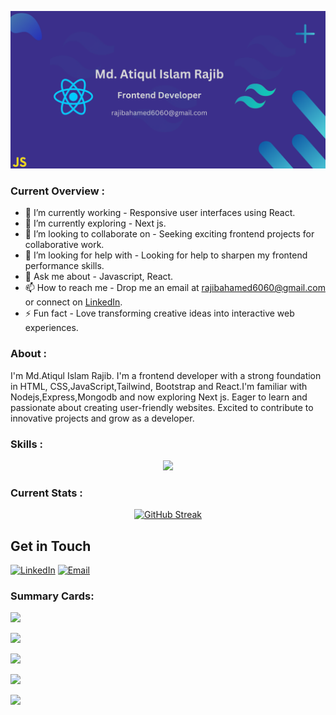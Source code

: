 ![Your Banner](https://github.com/Rajib-10/Rajib-10/raw/main/banner1.png)


### Current Overview :
- 🔭 I’m currently working - Responsive user interfaces using React.
- 🌱 I’m currently exploring - Next js.
- 👯 I’m looking to collaborate on - Seeking exciting frontend projects for collaborative work.
- 🤔 I’m looking for help with - Looking for help to sharpen my frontend performance skills.
- 💬 Ask me about - Javascript, React.
- 📫 How to reach me - Drop me an email at [rajibahamed6060@gmail.com](mailto:rajibahamed6060@gmail.com) or connect on [LinkedIn](https://www.linkedin.com/in/md-atiqul-islam-rajib-013a92298/).
- ⚡ Fun fact - Love transforming creative ideas into interactive web experiences.

### About : 
I'm Md.Atiqul Islam Rajib. I'm a frontend developer with a strong foundation in HTML, CSS,JavaScript,Tailwind, Bootstrap and React.I'm familiar with Nodejs,Express,Mongodb and now exploring Next js. Eager to learn and passionate about creating user-friendly websites. Excited to contribute to innovative projects and grow as a developer.


### Skills :

<p align="center">
  <a href="https://skillicons.dev">
    <img src="https://skillicons.dev/icons?i=html,css,javascript,react,tailwind,bootstrap,firebase,express,nodejs,mongodb" />
  </a>
</p>

### Current Stats :
<p align="center">
  <a href="https://git.io/streak-stats">
    <img src="https://github-readme-streak-stats.herokuapp.com?user=Rajib-10&theme=shadow-purple" alt="GitHub Streak" />
  </a>
</p>

## Get in Touch

[![LinkedIn](https://img.shields.io/badge/LinkedIn-Connect-purple?style=for-the-badge&logo=linkedin&logoColor=white)](https://www.linkedin.com/in/md-atiqul-islam-rajib-013a92298/)
[![Email](https://img.shields.io/badge/Email-Send%20a%20Message-purple?style=for-the-badge&logo=gmail&logoColor=white)](mailto:rajibahamed6060@gmail.com)

### Summary Cards:

![](http://github-profile-summary-cards.vercel.app/api/cards/profile-details?username=Rajib-10&theme=shades_of_purple)

![](http://github-profile-summary-cards.vercel.app/api/cards/repos-per-language?username=Rajib-10&theme=shades_of_purple)

![](http://github-profile-summary-cards.vercel.app/api/cards/most-commit-language?username=Rajib-10&theme=shades_of_purple)

![](http://github-profile-summary-cards.vercel.app/api/cards/stats?username=Rajib-10&theme=shades_of_purple)

![](http://github-profile-summary-cards.vercel.app/api/cards/productive-time?username=Rajib-10&theme=shades_of_purple&utcOffset=8)
